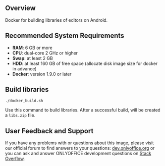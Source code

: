 

## Overview

Docker for building libraries of editors on Android.

## Recommended System Requirements

* **RAM**: 6 GB or more
* **CPU**: dual-core 2 GHz or higher
* **Swap**: at least 2 GB
* **HDD**: at least 160 GB of free space (allocate disk image size for docker in advance)
* **Docker**: version 1.9.0 or later

## Build libraries

    ./docker_build.sh

Use this command to build libraries. After a successful build, will be created a `libs.zip` file.

## User Feedback and Support

If you have any problems with or questions about this image, please visit our official forum to find answers to your questions: [dev.onlyoffice.org][1] or you can ask and answer ONLYOFFICE development questions on [Stack Overflow][2].

  [1]: https://dev.onlyoffice.org
  [2]: https://stackoverflow.com/questions/tagged/onlyoffice